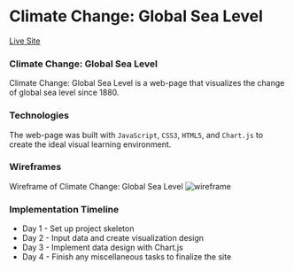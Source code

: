 # Climate Change: Global Sea Level

[Live Site](https://hulee119.github.io/climate-change/)


### Climate Change: Global Sea Level

Climate Change: Global Sea Level is a web-page that visualizes the change of global sea level since 1880. 

### Technologies

The web-page was built with `JavaScript`, `CSS3`, `HTML5`, and `Chart.js` to create the ideal visual learning environment. 
    

### Wireframes 

Wireframe of Climate Change: Global Sea Level 
![wireframe](https://jsproject.s3.amazonaws.com/wireframe.png)


### Implementation Timeline 

* Day 1 - Set up project skeleton 
* Day 2 - Input data and create visualization design 
* Day 3 - Implement data design with Chart.js
* Day 4 - Finish any miscellaneous tasks to finalize the site
